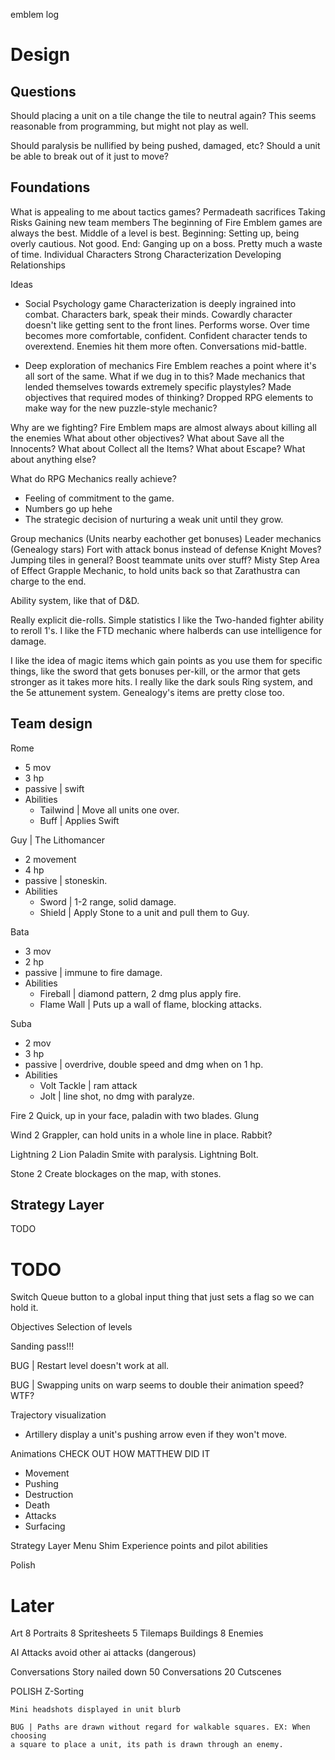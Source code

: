 
emblem log

# Design
## Questions
Should placing a unit on a tile change the tile to neutral again? This seems
reasonable from programming, but might not play as well.

Should paralysis be nullified by being pushed, damaged, etc? Should a unit be
able to break out of it just to move?

## Foundations
What is appealing to me about tactics games?
    Permadeath sacrifices
    Taking Risks
    Gaining new team members
    The beginning of Fire Emblem games are always the best.
    Middle of a level is best.
        Beginning: Setting up, being overly cautious. Not good.
        End: Ganging up on a boss. Pretty much a waste of time.
    Individual Characters
        Strong Characterization
        Developing Relationships
 
Ideas
* Social Psychology game
    Characterization is deeply ingrained into combat.
        Characters bark, speak their minds.
            Cowardly character doesn't like getting sent to the front lines.
                Performs worse.
                Over time becomes more comfortable, confident.
            Confident character tends to overextend.
                Enemies hit them more often.
        Conversations mid-battle.

* Deep exploration of mechanics
    Fire Emblem reaches a point where it's all sort of the same.
    What if we dug in to this?
        Made mechanics that lended themselves towards extremely specific playstyles?
        Made objectives that required modes of thinking?
        Dropped RPG elements to make way for the new puzzle-style mechanic?

Why are we fighting?
Fire Emblem maps are almost always about killing all the enemies
What about other objectives?
What about Save all the Innocents?
What about Collect all the Items?
What about Escape?
What about anything else?

What do RPG Mechanics really achieve?
* Feeling of commitment to the game.
* Numbers go up hehe
* The strategic decision of nurturing a weak unit until they grow.

Group mechanics (Units nearby eachother get bonuses)
Leader mechanics (Genealogy stars)
Fort with attack bonus instead of defense
Knight Moves?
Jumping tiles in general?
Boost teammate units over stuff?
Misty Step
Area of Effect
Grapple Mechanic, to hold units back so that Zarathustra can charge to the end.

Ability system, like that of D&D.

Really explicit die-rolls.
Simple statistics
I like the Two-handed fighter ability to reroll 1's.
I like the FTD mechanic where halberds can use intelligence for damage.

I like the idea of magic items which gain points as you use them for specific
things, like the sword that gets bonuses per-kill, or the armor that gets
stronger as it takes more hits.
I really like the dark souls Ring system, and the 5e attunement system.
Genealogy's items are pretty close too.

## Team design
Rome
* 5 mov
* 3 hp
* passive | swift
* Abilities
  * Tailwind | Move all units one over.
  * Buff | Applies Swift


Guy | The Lithomancer
* 2 movement
* 4 hp
* passive | stoneskin.
* Abilities
  * Sword | 1-2 range, solid damage.
  * Shield | Apply Stone to a unit and pull them to Guy.

Bata
* 3 mov
* 2 hp
* passive | immune to fire damage.
* Abilities
  * Fireball | diamond pattern, 2 dmg plus apply fire.
  * Flame Wall | Puts up a wall of flame, blocking attacks.

Suba
* 2 mov
* 3 hp
* passive | overdrive, double speed and dmg when on 1 hp.
* Abilities
  * Volt Tackle | ram attack
  * Jolt | line shot, no dmg with paralyze.

Fire 2
Quick, up in your face, paladin with two blades.
Glung

Wind 2
Grappler, can hold units in a whole line in place.
Rabbit?

Lightning 2
Lion
Paladin
Smite with paralysis.
Lightning Bolt.

Stone 2
Create blockages on the map, with stones.

## Strategy Layer
TODO

# TODO
Switch Queue button to a global input thing that just sets a flag so we can hold
it.

Objectives
Selection of levels

Sanding pass!!!

BUG | Restart level doesn't work at all.

BUG | Swapping units on warp seems to double their animation speed? WTF?

Trajectory visualization
  * Artillery
    display a unit's pushing arrow even if they won't move.

Animations
CHECK OUT HOW MATTHEW DID IT
* Movement
* Pushing
* Destruction
* Death
* Attacks
* Surfacing

Strategy Layer
Menu Shim
Experience points and pilot abilities

Polish

# Later
Art
8 Portraits
8 Spritesheets
5 Tilemaps
Buildings
8 Enemies

AI Attacks avoid other ai attacks (dangerous)

Conversations
    Story nailed down
    50 Conversations
    20 Cutscenes

POLISH
    Z-Sorting

    Mini headshots displayed in unit blurb 

    BUG | Paths are drawn without regard for walkable squares. EX: When choosing
    a square to place a unit, its path is drawn through an enemy.
